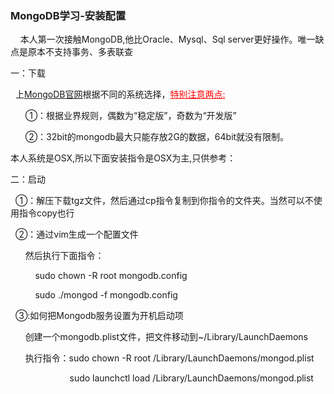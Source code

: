<h3>MongoDB学习-安装配置</h3>
<p>&nbsp;&nbsp;&nbsp;&nbsp;本人第一次接触MongoDB,他比Oracle、Mysql、Sql server更好操作。唯一缺点是原本不支持事务、多表联查</p>

<p>一：下载</p>
  <p> &nbsp;&nbsp;上<a href="http://www.mongodb.org/downloads">MongoDB官网</a>根据不同的系统选择，<u style="color :red">特别注意两点:</u></p>
  <p>&nbsp;&nbsp;&nbsp;&nbsp;&nbsp;&nbsp;①：根据业界规则，偶数为“稳定版”，奇数为“开发版”</p>
  <p>&nbsp;&nbsp;&nbsp;&nbsp;&nbsp;&nbsp;②：32bit的mongodb最大只能存放2G的数据，64bit就没有限制。</p>
  <p>本人系统是OSX,所以下面安装指令是OSX为主,只供参考：</p>
    <p>二：启动</p>
              <p>&nbsp;&nbsp;①：解压下载tgz文件，然后通过cp指令复制到你指令的文件夹。当然可以不使用指令copy也行</p>
              <p>&nbsp;&nbsp;②：通过vim生成一个配置文件</p>
              <p>&nbsp;&nbsp;&nbsp;&nbsp;&nbsp;&nbsp;然后执行下面指令：</p>
              <p>&nbsp;&nbsp;&nbsp;&nbsp;&nbsp;&nbsp;&nbsp;&nbsp;&nbsp;&nbsp;sudo chown -R root mongodb.config</p>
              <p>&nbsp;&nbsp;&nbsp;&nbsp;&nbsp;&nbsp;&nbsp;&nbsp;&nbsp;&nbsp;sudo ./mongod -f mongodb.config</p>
              <p>&nbsp;&nbsp;③:如何把Mongodb服务设置为开机启动项</p>
              <p>&nbsp;&nbsp;&nbsp;&nbsp;&nbsp;&nbsp;创建一个mongodb.plist文件，把文件移动到~/Library/LaunchDaemons</p>
              <p>&nbsp;&nbsp;&nbsp;&nbsp;&nbsp;&nbsp;执行指令：sudo chown -R root  /Library/LaunchDaemons/mongod.plist </p>
              <p>&nbsp;&nbsp;&nbsp;&nbsp;&nbsp;&nbsp;&nbsp;&nbsp;&nbsp;&nbsp;&nbsp;&nbsp;&nbsp;&nbsp;&nbsp;&nbsp;&nbsp;&nbsp;&nbsp;&nbsp;&nbsp;&nbsp;&nbsp;&nbsp;sudo launchctl load /Library/LaunchDaemons/mongod.plist  </p>

